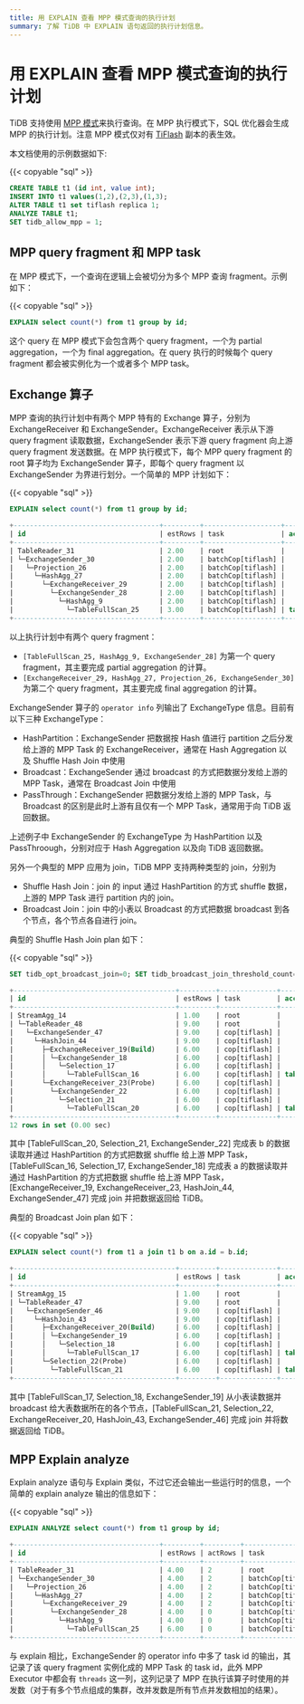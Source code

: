```yaml
---
title: 用 EXPLAIN 查看 MPP 模式查询的执行计划
summary: 了解 TiDB 中 EXPLAIN 语句返回的执行计划信息。
---
```


# 用 EXPLAIN 查看 MPP 模式查询的执行计划

TiDB 支持使用 [MPP 模式](/tiflash/use-tiflash.md#使用-mpp-模式)来执行查询。在 MPP 执行模式下，SQL 优化器会生成 MPP 的执行计划。注意 MPP 模式仅对有 [TiFlash](/tiflash/tiflash-overview.md) 副本的表生效。

本文档使用的示例数据如下:

{{< copyable "sql" >}}

```sql
CREATE TABLE t1 (id int, value int);
INSERT INTO t1 values(1,2),(2,3),(1,3);
ALTER TABLE t1 set tiflash replica 1;
ANALYZE TABLE t1;
SET tidb_allow_mpp = 1;
```

## MPP query fragment 和 MPP task

在 MPP 模式下，一个查询在逻辑上会被切分为多个 MPP 查询 fragment。示例如下：

{{< copyable "sql" >}}

```sql
EXPLAIN select count(*) from t1 group by id;
```

这个 query 在 MPP 模式下会包含两个 query fragment，一个为 partial aggregation，一个为 final aggregation。在 query 执行的时候每个 query fragment 都会被实例化为一个或者多个 MPP task。

## Exchange 算子

MPP 查询的执行计划中有两个 MPP 特有的 Exchange 算子，分别为 ExchangeReceiver 和 ExchangeSender。ExchangeReceiver 表示从下游 query fragment 读取数据，ExchangeSender 表示下游 query fragment 向上游 query fragment 发送数据。在 MPP 执行模式下，每个 MPP query fragment 的 root 算子均为 ExchangeSender 算子，即每个 query fragment 以 ExchangeSender 为界进行划分。一个简单的 MPP 计划如下：

{{< copyable "sql" >}}

```sql
EXPLAIN select count(*) from t1 group by id;
```

```sql
+------------------------------------+---------+-------------------+---------------+----------------------------------------------------+
| id                                 | estRows | task              | access object | operator info                                      |
+------------------------------------+---------+-------------------+---------------+----------------------------------------------------+
| TableReader_31                     | 2.00    | root              |               | data:ExchangeSender_30                             |
| └─ExchangeSender_30                | 2.00    | batchCop[tiflash] |               | ExchangeType: PassThrough                          |
|   └─Projection_26                  | 2.00    | batchCop[tiflash] |               | Column#4                                           |
|     └─HashAgg_27                   | 2.00    | batchCop[tiflash] |               | group by:test.t1.id, funcs:sum(Column#7)->Column#4 |
|       └─ExchangeReceiver_29        | 2.00    | batchCop[tiflash] |               |                                                    |
|         └─ExchangeSender_28        | 2.00    | batchCop[tiflash] |               | ExchangeType: HashPartition, Hash Cols: test.t1.id |
|           └─HashAgg_9              | 2.00    | batchCop[tiflash] |               | group by:test.t1.id, funcs:count(1)->Column#7      |
|             └─TableFullScan_25     | 3.00    | batchCop[tiflash] | table:t1      | keep order:false                                   |
+------------------------------------+---------+-------------------+---------------+----------------------------------------------------+
```

以上执行计划中有两个 query fragment：

* `[TableFullScan_25, HashAgg_9, ExchangeSender_28]` 为第一个 query fragment，其主要完成 partial aggregation 的计算。
* `[ExchangeReceiver_29, HashAgg_27, Projection_26, ExchangeSender_30]` 为第二个 query fragment，其主要完成 final aggregation 的计算。

ExchangeSender 算子的 `operator info` 列输出了 ExchangeType 信息。目前有以下三种 ExchangeType：

* HashPartition：ExchangeSender 把数据按 Hash 值进行 partition 之后分发给上游的 MPP Task 的 ExchangeReceiver，通常在 Hash Aggregation 以及 Shuffle Hash Join 中使用
* Broadcast：ExchangeSender 通过 broadcast 的方式把数据分发给上游的 MPP Task，通常在 Broadcast Join 中使用
* PassThrough：ExchangeSender 把数据分发给上游的 MPP Task，与 Broadcast 的区别是此时上游有且仅有一个 MPP Task，通常用于向 TiDB 返回数据。

上述例子中 ExchangeSender 的 ExchangeType 为 HashPartition 以及 PassThroough，分别对应于 Hash Aggregation 以及向 TiDB 返回数据。

另外一个典型的 MPP 应用为 join，TiDB MPP 支持两种类型的 join，分别为 

* Shuffle Hash Join：join 的 input 通过 HashPartition 的方式 shuffle 数据，上游的 MPP Task 进行 partition 内的 join。 
* Broadcast Join：join 中的小表以 Broadcast 的方式把数据 broadcast 到各个节点，各个节点各自进行 join。

典型的 Shuffle Hash Join plan 如下：

{{< copyable "sql" >}}

```sql
SET tidb_opt_broadcast_join=0; SET tidb_broadcast_join_threshold_count=0; SET tidb_broadcast_join_threshold_size=0; EXPLAIN select count(*) from t1 a join t1 b on a.id = b.id;
```

```sql
+----------------------------------------+---------+--------------+---------------+----------------------------------------------------+
| id                                     | estRows | task         | access object | operator info                                      |
+----------------------------------------+---------+--------------+---------------+----------------------------------------------------+
| StreamAgg_14                           | 1.00    | root         |               | funcs:count(1)->Column#7                           |
| └─TableReader_48                       | 9.00    | root         |               | data:ExchangeSender_47                             |
|   └─ExchangeSender_47                  | 9.00    | cop[tiflash] |               | ExchangeType: PassThrough                          |
|     └─HashJoin_44                      | 9.00    | cop[tiflash] |               | inner join, equal:[eq(test.t1.id, test.t1.id)]     |
|       ├─ExchangeReceiver_19(Build)     | 6.00    | cop[tiflash] |               |                                                    |
|       │ └─ExchangeSender_18            | 6.00    | cop[tiflash] |               | ExchangeType: HashPartition, Hash Cols: test.t1.id |
|       │   └─Selection_17               | 6.00    | cop[tiflash] |               | not(isnull(test.t1.id))                            |
|       │     └─TableFullScan_16         | 6.00    | cop[tiflash] | table:a       | keep order:false                                   |
|       └─ExchangeReceiver_23(Probe)     | 6.00    | cop[tiflash] |               |                                                    |
|         └─ExchangeSender_22            | 6.00    | cop[tiflash] |               | ExchangeType: HashPartition, Hash Cols: test.t1.id |
|           └─Selection_21               | 6.00    | cop[tiflash] |               | not(isnull(test.t1.id))                            |
|             └─TableFullScan_20         | 6.00    | cop[tiflash] | table:b       | keep order:false                                   |
+----------------------------------------+---------+--------------+---------------+----------------------------------------------------+
12 rows in set (0.00 sec)
```

其中 [TableFullScan_20, Selection_21, ExchangeSender_22] 完成表 b 的数据读取并通过 HashPartition 的方式把数据 shuffle 给上游 MPP Task，[TableFullScan_16, Selection_17, ExchangeSender_18] 完成表 a 的数据读取并通过 HashPartition 的方式把数据 shuffle 给上游 MPP Task，[ExchangeReceiver_19, ExchangeReceiver_23, HashJoin_44, ExchangeSender_47] 完成 join 并把数据返回给 TiDB。

典型的 Broadcast Join plan 如下：

{{< copyable "sql" >}}

```sql
EXPLAIN select count(*) from t1 a join t1 b on a.id = b.id;
```

```sql
+----------------------------------------+---------+--------------+---------------+------------------------------------------------+
| id                                     | estRows | task         | access object | operator info                                  |
+----------------------------------------+---------+--------------+---------------+------------------------------------------------+
| StreamAgg_15                           | 1.00    | root         |               | funcs:count(1)->Column#7                       |
| └─TableReader_47                       | 9.00    | root         |               | data:ExchangeSender_46                         |
|   └─ExchangeSender_46                  | 9.00    | cop[tiflash] |               | ExchangeType: PassThrough                      |
|     └─HashJoin_43                      | 9.00    | cop[tiflash] |               | inner join, equal:[eq(test.t1.id, test.t1.id)] |
|       ├─ExchangeReceiver_20(Build)     | 6.00    | cop[tiflash] |               |                                                |
|       │ └─ExchangeSender_19            | 6.00    | cop[tiflash] |               | ExchangeType: Broadcast                        |
|       │   └─Selection_18               | 6.00    | cop[tiflash] |               | not(isnull(test.t1.id))                        |
|       │     └─TableFullScan_17         | 6.00    | cop[tiflash] | table:a       | keep order:false                               |
|       └─Selection_22(Probe)            | 6.00    | cop[tiflash] |               | not(isnull(test.t1.id))                        |
|         └─TableFullScan_21             | 6.00    | cop[tiflash] | table:b       | keep order:false                               |
+----------------------------------------+---------+--------------+---------------+------------------------------------------------+
```

其中 [TableFullScan_17, Selection_18, ExchangeSender_19] 从小表读数据并 broadcast 给大表数据所在的各个节点，[TableFullScan_21, Selection_22, ExchangeReceiver_20, HashJoin_43, ExchangeSender_46] 完成 join 并将数据返回给 TiDB。

## MPP Explain analyze

Explain analyze 语句与 Explain 类似，不过它还会输出一些运行时的信息，一个简单的 explain analyze 输出的信息如下：

{{< copyable "sql" >}}

```sql
EXPLAIN ANALYZE select count(*) from t1 group by id;
```

```sql
+------------------------------------+---------+---------+-------------------+---------------+---------------------------------------------------------------------------------------------+----------------------------------------------------------------+--------+------+
| id                                 | estRows | actRows | task              | access object | execution info                                                                              | operator info                                                  | memory | disk |
+------------------------------------+---------+---------+-------------------+---------------+---------------------------------------------------------------------------------------------+----------------------------------------------------------------+--------+------+
| TableReader_31                     | 4.00    | 2       | root              |               | time:44.5ms, loops:2, cop_task: {num: 1, max: 0s, proc_keys: 0, copr_cache_hit_ratio: 0.00} | data:ExchangeSender_30                                         | N/A    | N/A  |
| └─ExchangeSender_30                | 4.00    | 2       | batchCop[tiflash] |               | tiflash_task:{time:16.5ms, loops:1, threads:1}                                              | ExchangeType: PassThrough, tasks: [2, 3, 4]                    | N/A    | N/A  |
|   └─Projection_26                  | 4.00    | 2       | batchCop[tiflash] |               | tiflash_task:{time:16.5ms, loops:1, threads:1}                                              | Column#4                                                       | N/A    | N/A  |
|     └─HashAgg_27                   | 4.00    | 2       | batchCop[tiflash] |               | tiflash_task:{time:16.5ms, loops:1, threads:1}                                              | group by:test.t1.id, funcs:sum(Column#7)->Column#4             | N/A    | N/A  |
|       └─ExchangeReceiver_29        | 4.00    | 2       | batchCop[tiflash] |               | tiflash_task:{time:14.5ms, loops:1, threads:20}                                             |                                                                | N/A    | N/A  |
|         └─ExchangeSender_28        | 4.00    | 0       | batchCop[tiflash] |               | tiflash_task:{time:9.49ms, loops:0, threads:0}                                              | ExchangeType: HashPartition, Hash Cols: test.t1.id, tasks: [1] | N/A    | N/A  |
|           └─HashAgg_9              | 4.00    | 0       | batchCop[tiflash] |               | tiflash_task:{time:9.49ms, loops:0, threads:0}                                              | group by:test.t1.id, funcs:count(1)->Column#7                  | N/A    | N/A  |
|             └─TableFullScan_25     | 6.00    | 0       | batchCop[tiflash] | table:t1      | tiflash_task:{time:9.49ms, loops:0, threads:0}                                              | keep order:false                                               | N/A    | N/A  |
+------------------------------------+---------+---------+-------------------+---------------+---------------------------------------------------------------------------------------------+----------------------------------------------------------------+--------+------+
```

与 explain 相比，ExchangeSender 的 operator info 中多了 task id 的输出，其记录了该 query fragment 实例化成的 MPP Task 的 task id，此外 MPP Executor 中都会有 `threads` 这一列，这列记录了 MPP 在执行该算子时使用的并发数（对于有多个节点组成的集群，改并发数是所有节点并发数相加的结果）。
